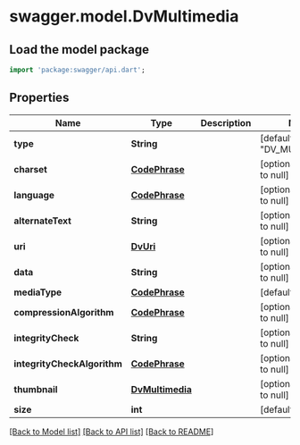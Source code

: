 # swagger.model.DvMultimedia

## Load the model package
```dart
import 'package:swagger/api.dart';
```

## Properties
Name | Type | Description | Notes
------------ | ------------- | ------------- | -------------
**type** | **String** |  | [default to &quot;DV_MULTIMEDIA&quot;]
**charset** | [**CodePhrase**](CodePhrase.md) |  | [optional] [default to null]
**language** | [**CodePhrase**](CodePhrase.md) |  | [optional] [default to null]
**alternateText** | **String** |  | [optional] [default to null]
**uri** | [**DvUri**](DvUri.md) |  | [optional] [default to null]
**data** | **String** |  | [optional] [default to null]
**mediaType** | [**CodePhrase**](CodePhrase.md) |  | [default to null]
**compressionAlgorithm** | [**CodePhrase**](CodePhrase.md) |  | [optional] [default to null]
**integrityCheck** | **String** |  | [optional] [default to null]
**integrityCheckAlgorithm** | [**CodePhrase**](CodePhrase.md) |  | [optional] [default to null]
**thumbnail** | [**DvMultimedia**](DvMultimedia.md) |  | [optional] [default to null]
**size** | **int** |  | [default to null]

[[Back to Model list]](../README.md#documentation-for-models) [[Back to API list]](../README.md#documentation-for-api-endpoints) [[Back to README]](../README.md)

